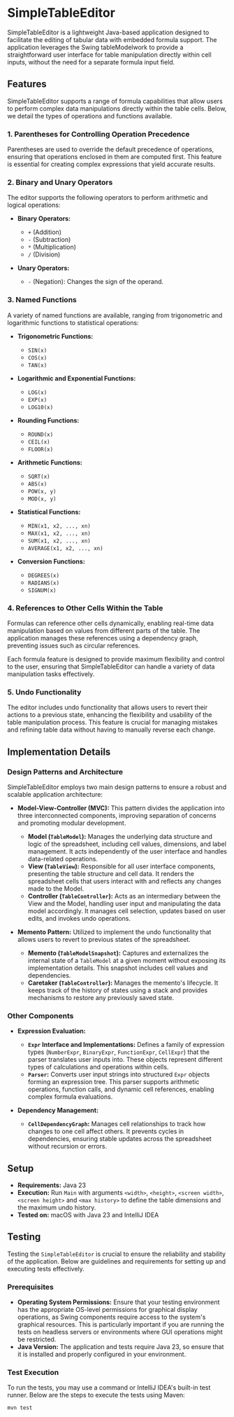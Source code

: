 # SimpleTableEditor

SimpleTableEditor is a lightweight Java-based application designed to facilitate the editing of tabular data with embedded formula support. The application leverages the Swing tableModelwork to provide a straightforward user interface for table manipulation directly within cell inputs, without the need for a separate formula input field.

## Features

SimpleTableEditor supports a range of formula capabilities that allow users to perform complex data manipulations directly within the table cells. Below, we detail the types of operations and functions available.

### 1. Parentheses for Controlling Operation Precedence

Parentheses are used to override the default precedence of operations, ensuring that operations enclosed in them are computed first. This feature is essential for creating complex expressions that yield accurate results.

### 2. Binary and Unary Operators

The editor supports the following operators to perform arithmetic and logical operations:

- **Binary Operators:**
    - `+` (Addition)
    - `-` (Subtraction)
    - `*` (Multiplication)
    - `/` (Division)

- **Unary Operators:**
    - `-` (Negation): Changes the sign of the operand.

### 3. Named Functions

A variety of named functions are available, ranging from trigonometric and logarithmic functions to statistical operations:

- **Trigonometric Functions:**
    - `SIN(x)`
    - `COS(x)`
    - `TAN(x)`

- **Logarithmic and Exponential Functions:**
    - `LOG(x)`
    - `EXP(x)`
    - `LOG10(x)`

- **Rounding Functions:**
    - `ROUND(x)`
    - `CEIL(x)`
    - `FLOOR(x)`

- **Arithmetic Functions:**
    - `SQRT(x)`
    - `ABS(x)`
    - `POW(x, y)`
    - `MOD(x, y)`

- **Statistical Functions:**
    - `MIN(x1, x2, ..., xn)`
    - `MAX(x1, x2, ..., xn)`
    - `SUM(x1, x2, ..., xn)`
    - `AVERAGE(x1, x2, ..., xn)`

- **Conversion Functions:**
    - `DEGREES(x)`
    - `RADIANS(x)`
    - `SIGNUM(x)`

### 4. References to Other Cells Within the Table

Formulas can reference other cells dynamically, enabling real-time data manipulation based on values from different parts of the table. The application manages these references using a dependency graph, preventing issues such as circular references.

Each formula feature is designed to provide maximum flexibility and control to the user, ensuring that SimpleTableEditor can handle a variety of data manipulation tasks effectively.

### 5. Undo Functionality

The editor includes undo functionality that allows users to revert their actions to a previous state, enhancing the flexibility and usability of the table manipulation process. This feature is crucial for managing mistakes and refining table data without having to manually reverse each change.

## Implementation Details

### Design Patterns and Architecture

SimpleTableEditor employs two main design patterns to ensure a robust and scalable application architecture:

- **Model-View-Controller (MVC):** This pattern divides the application into three interconnected components, improving separation of concerns and promoting modular development.
  - **Model (`TableModel`):** Manages the underlying data structure and logic of the spreadsheet, including cell values, dimensions, and label management. It acts independently of the user interface and handles data-related operations.
  - **View (`TableView`):** Responsible for all user interface components, presenting the table structure and cell data. It renders the spreadsheet cells that users interact with and reflects any changes made to the Model.
  - **Controller (`TableController`):** Acts as an intermediary between the View and the Model, handling user input and manipulating the data model accordingly. It manages cell selection, updates based on user edits, and invokes undo operations.

- **Memento Pattern:** Utilized to implement the undo functionality that allows users to revert to previous states of the spreadsheet.
  - **Memento (`TableModelSnapshot`):** Captures and externalizes the internal state of a `TableModel` at a given moment without exposing its implementation details. This snapshot includes cell values and dependencies.
  - **Caretaker (`TableController`):** Manages the memento's lifecycle. It keeps track of the history of states using a stack and provides mechanisms to restore any previously saved state.

### Other Components

- **Expression Evaluation:**
  - **`Expr` Interface and Implementations:** Defines a family of expression types (`NumberExpr`, `BinaryExpr`, `FunctionExpr`, `CellExpr`) that the parser translates user inputs into. These objects represent different types of calculations and operations within cells.
  - **`Parser`:** Converts user input strings into structured `Expr` objects forming an expression tree. This parser supports arithmetic operations, function calls, and dynamic cell references, enabling complex formula evaluations.

- **Dependency Management:**
  - **`CellDependencyGraph`:** Manages cell relationships to track how changes to one cell affect others. It prevents cycles in dependencies, ensuring stable updates across the spreadsheet without recursion or errors.

## Setup

- **Requirements:** Java 23
- **Execution:** Run `Main` with arguments `<width>`, `<height>`, `<screen width>`, `<screen height>` and `<max history>` to define the table dimensions and the maximum undo history.
- **Tested on:** macOS with Java 23 and IntelliJ IDEA

## Testing

Testing the `SimpleTableEditor` is crucial to ensure the reliability and stability of the application. Below are guidelines and requirements for setting up and executing tests effectively.

### Prerequisites

- **Operating System Permissions:** Ensure that your testing environment has the appropriate OS-level permissions for graphical display operations, as Swing components require access to the system's graphical resources. This is particularly important if you are running the tests on headless servers or environments where GUI operations might be restricted.
- **Java Version:** The application and tests require Java 23, so ensure that it is installed and properly configured in your environment.

### Test Execution

To run the tests, you may use a command or IntelliJ IDEA's built-in test runner. Below are the steps to execute the tests using Maven:

```bash
mvn test
```

